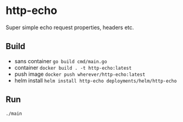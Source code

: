 # http-echo

Super simple echo request properties, headers etc.

## Build
- sans container `go build cmd/main.go`
- container `docker build . -t http-echo:latest`
- push image `docker push wherever/http-echo:latest` 
- helm install `helm install http-echo deployments/helm/http-echo` 
  
## Run
```
./main
```

